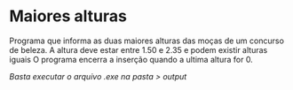 # Maiores alturas

Programa que informa as duas maiores alturas das moças de um concurso de beleza.
A altura deve estar entre 1.50 e 2.35 e podem existir alturas iguais
O programa encerra a inserção quando a ultima altura for 0.

_Basta executar o arquivo .exe na pasta > output_
